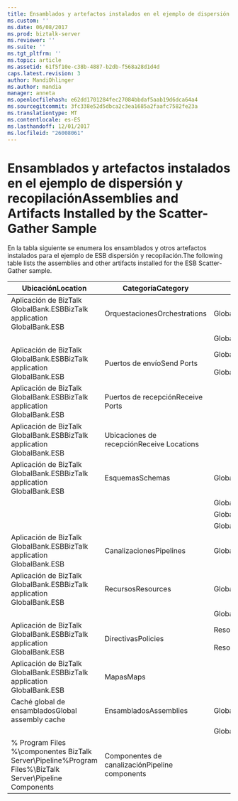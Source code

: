 ```yaml
---
title: Ensamblados y artefactos instalados en el ejemplo de dispersión y recopilación | Documentos de Microsoft
ms.custom: ''
ms.date: 06/08/2017
ms.prod: biztalk-server
ms.reviewer: ''
ms.suite: ''
ms.tgt_pltfrm: ''
ms.topic: article
ms.assetid: 61f5f10e-c38b-4887-b2db-f568a28d1d4d
caps.latest.revision: 3
author: MandiOhlinger
ms.author: mandia
manager: anneta
ms.openlocfilehash: e62dd1701284fec27084bbdaf5aab19d6dca64a4
ms.sourcegitcommit: 3fc338e52d5dbca2c3ea1685a2faafc7582fe23a
ms.translationtype: MT
ms.contentlocale: es-ES
ms.lasthandoff: 12/01/2017
ms.locfileid: "26008061"
---
```

# <a name="assemblies-and-artifacts-installed-by-the-scatter-gather-sample"></a><span data-ttu-id="2a07c-102">Ensamblados y artefactos instalados en el ejemplo de dispersión y recopilación</span><span class="sxs-lookup"><span data-stu-id="2a07c-102">Assemblies and Artifacts Installed by the Scatter-Gather Sample</span></span>
<span data-ttu-id="2a07c-103">En la tabla siguiente se enumera los ensamblados y otros artefactos instalados para el ejemplo de ESB dispersión y recopilación.</span><span class="sxs-lookup"><span data-stu-id="2a07c-103">The following table lists the assemblies and other artifacts installed for the ESB Scatter-Gather sample.</span></span>  
  
|<span data-ttu-id="2a07c-104">Ubicación</span><span class="sxs-lookup"><span data-stu-id="2a07c-104">Location</span></span>|<span data-ttu-id="2a07c-105">Categoría</span><span class="sxs-lookup"><span data-stu-id="2a07c-105">Category</span></span>|<span data-ttu-id="2a07c-106">Nombre y versión del componente</span><span class="sxs-lookup"><span data-stu-id="2a07c-106">Name and version of the component</span></span>|  
|--------------|--------------|---------------------------------------|  
|<span data-ttu-id="2a07c-107">Aplicación de BizTalk GlobalBank.ESB</span><span class="sxs-lookup"><span data-stu-id="2a07c-107">BizTalk application GlobalBank.ESB</span></span>|<span data-ttu-id="2a07c-108">Orquestaciones</span><span class="sxs-lookup"><span data-stu-id="2a07c-108">Orchestrations</span></span>|<span data-ttu-id="2a07c-109">GlobalBank.ESB.ScatterGather.Processes.Broker</span><span class="sxs-lookup"><span data-stu-id="2a07c-109">GlobalBank.ESB.ScatterGather.Processes.Broker</span></span>|  
|||<span data-ttu-id="2a07c-110">GlobalBank.ESB.ScatterGather.Processes.ServiceDispatcher</span><span class="sxs-lookup"><span data-stu-id="2a07c-110">GlobalBank.ESB.ScatterGather.Processes.ServiceDispatcher</span></span>|  
|<span data-ttu-id="2a07c-111">Aplicación de BizTalk GlobalBank.ESB</span><span class="sxs-lookup"><span data-stu-id="2a07c-111">BizTalk application GlobalBank.ESB</span></span>|<span data-ttu-id="2a07c-112">Puertos de envío</span><span class="sxs-lookup"><span data-stu-id="2a07c-112">Send Ports</span></span>|<span data-ttu-id="2a07c-113">GlobalBank.ESB.ScatterGather.Processes_2.0.0.0_</span><span class="sxs-lookup"><span data-stu-id="2a07c-113">GlobalBank.ESB.ScatterGather.Processes_2.0.0.0_</span></span><br /><br /> <span data-ttu-id="2a07c-114">GlobalBank.ESB.ScatterGather.Processes.ServiceDispatcher_ServiceRequestPort_d98186f1038d4721</span><span class="sxs-lookup"><span data-stu-id="2a07c-114">GlobalBank.ESB.ScatterGather.Processes.ServiceDispatcher_ServiceRequestPort_d98186f1038d4721</span></span>|  
|<span data-ttu-id="2a07c-115">Aplicación de BizTalk GlobalBank.ESB</span><span class="sxs-lookup"><span data-stu-id="2a07c-115">BizTalk application GlobalBank.ESB</span></span>|<span data-ttu-id="2a07c-116">Puertos de recepción</span><span class="sxs-lookup"><span data-stu-id="2a07c-116">Receive Ports</span></span>||  
|<span data-ttu-id="2a07c-117">Aplicación de BizTalk GlobalBank.ESB</span><span class="sxs-lookup"><span data-stu-id="2a07c-117">BizTalk application GlobalBank.ESB</span></span>|<span data-ttu-id="2a07c-118">Ubicaciones de recepción</span><span class="sxs-lookup"><span data-stu-id="2a07c-118">Receive Locations</span></span>||  
|<span data-ttu-id="2a07c-119">Aplicación de BizTalk GlobalBank.ESB</span><span class="sxs-lookup"><span data-stu-id="2a07c-119">BizTalk application GlobalBank.ESB</span></span>|<span data-ttu-id="2a07c-120">Esquemas</span><span class="sxs-lookup"><span data-stu-id="2a07c-120">Schemas</span></span>|<span data-ttu-id="2a07c-121">GlobalBank.ESB.ScatterGather.Schemas.RequestMetaData versión 2.0.0.0</span><span class="sxs-lookup"><span data-stu-id="2a07c-121">GlobalBank.ESB.ScatterGather.Schemas.RequestMetaData Version 2.0.0.0</span></span>|  
|||<span data-ttu-id="2a07c-122">GlobalBank.ESB.ScatterGather.Schemas.AggregatedResponse versión 2.0.0.0</span><span class="sxs-lookup"><span data-stu-id="2a07c-122">GlobalBank.ESB.ScatterGather.Schemas.AggregatedResponse Version 2.0.0.0</span></span>|  
|||<span data-ttu-id="2a07c-123">GlobalBank.ESB.ScatterGather.Schemas.ServiceResponse versión 2.0.0.0</span><span class="sxs-lookup"><span data-stu-id="2a07c-123">GlobalBank.ESB.ScatterGather.Schemas.ServiceResponse Version 2.0.0.0</span></span>|  
|||<span data-ttu-id="2a07c-124">GlobalBank.ESB.ScatterGather.Schemas.ServicePayload versión 2.0.0.0</span><span class="sxs-lookup"><span data-stu-id="2a07c-124">GlobalBank.ESB.ScatterGather.Schemas.ServicePayload Version 2.0.0.0</span></span>|  
|<span data-ttu-id="2a07c-125">Aplicación de BizTalk GlobalBank.ESB</span><span class="sxs-lookup"><span data-stu-id="2a07c-125">BizTalk application GlobalBank.ESB</span></span>|<span data-ttu-id="2a07c-126">Canalizaciones</span><span class="sxs-lookup"><span data-stu-id="2a07c-126">Pipelines</span></span>|<span data-ttu-id="2a07c-127">GlobalBank.ESB.ScatterGather.Processes.AggregatingPipeline versión 2.0.0.0</span><span class="sxs-lookup"><span data-stu-id="2a07c-127">GlobalBank.ESB.ScatterGather.Processes.AggregatingPipeline Version 2.0.0.0</span></span>|  
|<span data-ttu-id="2a07c-128">Aplicación de BizTalk GlobalBank.ESB</span><span class="sxs-lookup"><span data-stu-id="2a07c-128">BizTalk application GlobalBank.ESB</span></span>|<span data-ttu-id="2a07c-129">Recursos</span><span class="sxs-lookup"><span data-stu-id="2a07c-129">Resources</span></span>|<span data-ttu-id="2a07c-130">GlobalBank.ESB.ScatterGather.Processes versión 2.0.0.0</span><span class="sxs-lookup"><span data-stu-id="2a07c-130">GlobalBank.ESB.ScatterGather.Processes Version 2.0.0.0</span></span>|  
|||<span data-ttu-id="2a07c-131">GlobalBank.ESB.ScatterGather.Schemas versión 2.0.0.0</span><span class="sxs-lookup"><span data-stu-id="2a07c-131">GlobalBank.ESB.ScatterGather.Schemas Version 2.0.0.0</span></span>|  
|<span data-ttu-id="2a07c-132">Aplicación de BizTalk GlobalBank.ESB</span><span class="sxs-lookup"><span data-stu-id="2a07c-132">BizTalk application GlobalBank.ESB</span></span>|<span data-ttu-id="2a07c-133">Directivas</span><span class="sxs-lookup"><span data-stu-id="2a07c-133">Policies</span></span>|<span data-ttu-id="2a07c-134">ResolveEndPointScatterGather</span><span class="sxs-lookup"><span data-stu-id="2a07c-134">ResolveEndPointScatterGather</span></span><br /><br /> <span data-ttu-id="2a07c-135">ResolveMapScatterGather</span><span class="sxs-lookup"><span data-stu-id="2a07c-135">ResolveMapScatterGather</span></span>|  
|<span data-ttu-id="2a07c-136">Aplicación de BizTalk GlobalBank.ESB</span><span class="sxs-lookup"><span data-stu-id="2a07c-136">BizTalk application GlobalBank.ESB</span></span>|<span data-ttu-id="2a07c-137">Mapas</span><span class="sxs-lookup"><span data-stu-id="2a07c-137">Maps</span></span>||  
|<span data-ttu-id="2a07c-138">Caché global de ensamblados</span><span class="sxs-lookup"><span data-stu-id="2a07c-138">Global assembly cache</span></span>|<span data-ttu-id="2a07c-139">Ensamblados</span><span class="sxs-lookup"><span data-stu-id="2a07c-139">Assemblies</span></span>|<span data-ttu-id="2a07c-140">GlobalBank.ESB.ScatterGather.Processes versión 2.0.0.0</span><span class="sxs-lookup"><span data-stu-id="2a07c-140">GlobalBank.ESB.ScatterGather.Processes Version 2.0.0.0</span></span>|  
|||<span data-ttu-id="2a07c-141">GlobalBank.ESB.ScatterGather.Schemas versión 2.0.0.0</span><span class="sxs-lookup"><span data-stu-id="2a07c-141">GlobalBank.ESB.ScatterGather.Schemas Version 2.0.0.0</span></span>|  
|<span data-ttu-id="2a07c-142">% Program Files %\\componentes BizTalk Server\Pipeline</span><span class="sxs-lookup"><span data-stu-id="2a07c-142">%Program Files%\\BizTalk Server\Pipeline Components</span></span>|<span data-ttu-id="2a07c-143">Componentes de canalización</span><span class="sxs-lookup"><span data-stu-id="2a07c-143">Pipeline components</span></span>||